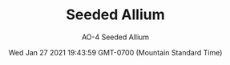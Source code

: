 ---
category: "wall-covering"
date: Wed Jan 27 2021 19:43:59 GMT-0700 (Mountain Standard Time)
description: "null"
designer: "Amy Ouradnik"
href: "https://www.areaenvironments.com/amyouradnik"
image_primary: "./img/AO+SeededAllium+Art+WEB.jpg"
image_secondary: "./img/AO+SeededAllium+Interior+WEB.jpg"
image_thumb: "./img/Amy+Ouradnik.png"
manufacturer: "Area Environments"
slug: "/manufacturers/area-environments/wall-covering/seeded-allium"
slug_destination: area-environments,
subtitle: "AO-4 Seeded Allium"
tags:
  - "area-environments"
  - "wall-covering"
title: "Seeded Allium"
---
